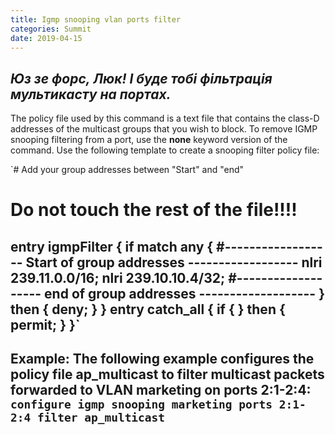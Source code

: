 ```yaml
---
title: Igmp snooping vlan ports filter
categories: Summit
date: 2019-04-15
---
```


_Юз зе форс, Люк!
І буде тобі фільтрація мультикасту на портах._
-----

The policy file used by this command is a text file that contains the class-D addresses of the multicast groups that you wish to block.
To remove IGMP snooping filtering from a port, use the **none** keyword version of the command.
Use the following template to create a snooping filter policy file:

`# Add your group addresses between "Start" and "end"
# Do not touch the rest of the file!!!!
entry igmpFilter
{ if match any
{
#------------------ Start of group addresses ------------------
nlri 239.11.0.0/16; nlri 239.10.10.4/32;
#------------------- end of group addresses -------------------
} then { deny;
}
}
entry catch_all
{ if
{
} then
{ permit;
}
}`
-----
**Example:**
The following example configures the policy file ap_multicast to filter multicast packets forwarded to VLAN marketing on ports 2:1-2:4:
`configure igmp snooping marketing ports 2:1-2:4 filter ap_multicast`
-----